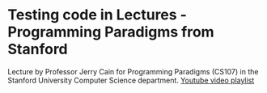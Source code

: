 # Testing code in Lectures - Programming Paradigms from Stanford
Lecture by Professor Jerry Cain for Programming Paradigms (CS107) in the Stanford University Computer Science department. 
[Youtube video playlist](https://www.youtube.com/playlist?list=PL9D558D49CA734A02)